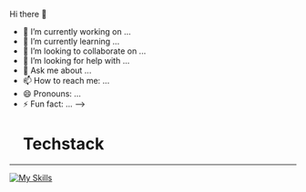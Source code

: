 Hi there 👋


- 🔭 I’m currently working on ...
- 🌱 I’m currently learning ...
- 👯 I’m looking to collaborate on ...
- 🤔 I’m looking for help with ...
- 💬 Ask me about ...
- 📫 How to reach me: ...
- 😄 Pronouns: ...
- ⚡ Fun fact: ...
-->
  <h1>Techstack</h1>
<hr/>

[![My Skills](https://skillicons.dev/icons?i=git,js,ts,html,css,tailwindcss,figma,react,redux,bootstrap,npm,vite,python,cs,unity)](https://skillicons.dev)
